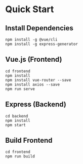 # Quick Start

## Install Dependencies

```
npm install -g @vue/cli
npm install -g express-generator
```

## Vue.js (Frontend)

```
cd frontend
npm install
npm install vue-router --save
npm install axios --save
npm run serve
```

## Express (Backend)

```
cd backend
npm install
npm start
```

## Build Frontend

```
cd frontend
npm run build
```


